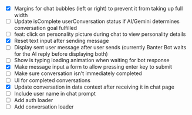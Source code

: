 - [x] Margins for chat bubbles (left or right) to prevent it from taking up full width
- [ ] Update isComplete userConversation status if AI/Gemini determines conversation goal fulfilled
- [ ] feat: click on personality picture during chat to view personality details
- [x] Reset text input after sending message
- [ ] Display sent user message after user sends (currently Banter Bot waits for the AI reply before displaying both)
- [ ] Show is typing loading animation when waiting for bot response
- [x] Make message input a form to allow pressing enter key to submit
- [ ] Make sure conversation isn't immediately completed
- [ ] UI for completed conversations
- [x] Update conversation in data context after receiving it in chat page
- [ ] Include user name in chat prompt
- [ ] Add auth loader
- [ ] Add conversation loader
